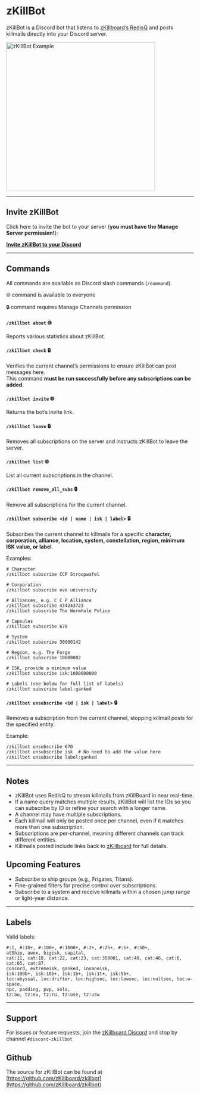 # zKillBot 

zKillBot is a Discord bot that listens to [zKillboard’s RedisQ](https://github.com/zKillboard/RedisQ) and posts killmails directly into your Discord server.

<img src="/img/zkillbot-example.png" alt="zKillBot Example" width="400">

---

## Invite zKillBot

Click here to invite the bot to your server (**you must have the Manage Server permission!**):

<a class="btn btn-primary" href="https://discord.com/oauth2/authorize?client_id=1422039566721876069&permissions=2048&integration_type=0&scope=bot+applications.commands" target="_blank" rel="noopener noreferrer">
  <strong>Invite zKillBot to your Discord</strong>
</a>

---

## Commands

All commands are available as Discord slash commands (`/command`).

🌐 command is available to everyone

🔒 command requires Manage Channels permission

#### `/zkillbot about` 🌐

Reports various statistics about zKillBot.

#### `/zkillbot check` 🔒

Verifies the current channel’s permissions to ensure zKillBot can post messages here.  
This command **must be run successfully before any subscriptions can be added**.

#### `/zkillbot invite` 🌐

Returns the bot’s invite link.

#### `/zkillbot leave` 🔒

Removes all subscriptions on the server and instructs zKillBot to leave the server.

#### `/zkillbot list` 🌐

List all current subscriptions in the channel.

#### `/zkillbot remove_all_subs` 🔒

Remove all subscriptions for the current channel.

#### `/zkillbot subscribe <id | name | isk | label>` 🔒

Subscribes the current channel to killmails for a specific **character, corporation, alliance, location, system, constellation, region, minimum ISK value, or label**.

Examples:
```
# Character
/zkillbot subscribe CCP Stroopwafel

# Corporation
/zkillbot subscribe eve university

# Alliances, e.g. C C P Alliance
/zkillbot subscribe 434243723  
/zkillbot subscribe The Wormhole Police

# Capsules
/zkillbot subscribe 670

# System
/zkillbot subscribe 30000142

# Region, e.g. The Forge
/zkillbot subscribe 10000002

# ISK, provide a minimum value
/zkillbot subscribe isk:1000000000

# Labels (see below for full list of labels)
/zkillbot subscribe label:ganked
```

#### `/zkillbot unsubscribe <id | isk | label>` 🔒

Removes a subscription from the current channel, stopping killmail posts for the specified entity.

Example:
```
/zkillbot unsubscribe 670
/zkillbot unsubscribe isk  # No need to add the value here
/zkillbot unsubscribe label:ganked
```

---

## Notes
- zKillBot uses RedisQ to stream killmails from zKillBoard in near real-time. 
- If a name query matches multiple results, zKillBot will list the IDs so you can subscribe by ID or refine your search with a longer name.
- A channel may have multiple subscriptions.  
- Each killmail will only be posted once per channel, even if it matches more than one subscription.
- Subscriptions are per-channel, meaning different channels can track different entities.  
- Killmails posted include links back to [zKillboard](https://zkillboard.com/) for full details.

## Upcoming Features
- Subscribe to ship groups (e.g., Frigates, Titans).  
- Fine-grained filters for precise control over subscriptions.  
- Subscribe to a system and receive killmails within a chosen jump range or light-year distance.

---

## Labels

Valid labels:

```
#:1, #:10+, #:100+, #:1000+, #:2+, #:25+, #:5+, #:50+, 
atShip, awox, bigisk, capital, 
cat:11, cat:18, cat:22, cat:23, cat:350001, cat:40, cat:46, cat:6, cat:65, cat:87, 
concord, extremeisk, ganked, insaneisk, 
isk:100b+, isk:10b+, isk:1b+, isk:1t+, isk:5b+, 
loc:abyssal, loc:drifter, loc:highsec, loc:lowsec, loc:nullsec, loc:w-space, 
npc, padding, pvp, solo, 
tz:au, tz:eu, tz:ru, tz:use, tz:usw
```

---

## Support
For issues or feature requests, join the [zKillboard Discord](https://discord.gg/sV2kkwg8UD) and stop by channel `#discord-zkillbot`

## Github

The source for zKillBot can be found at [https://github.com/zKillboard/zkillbot](https://github.com/zKillboard/zkillbot)
